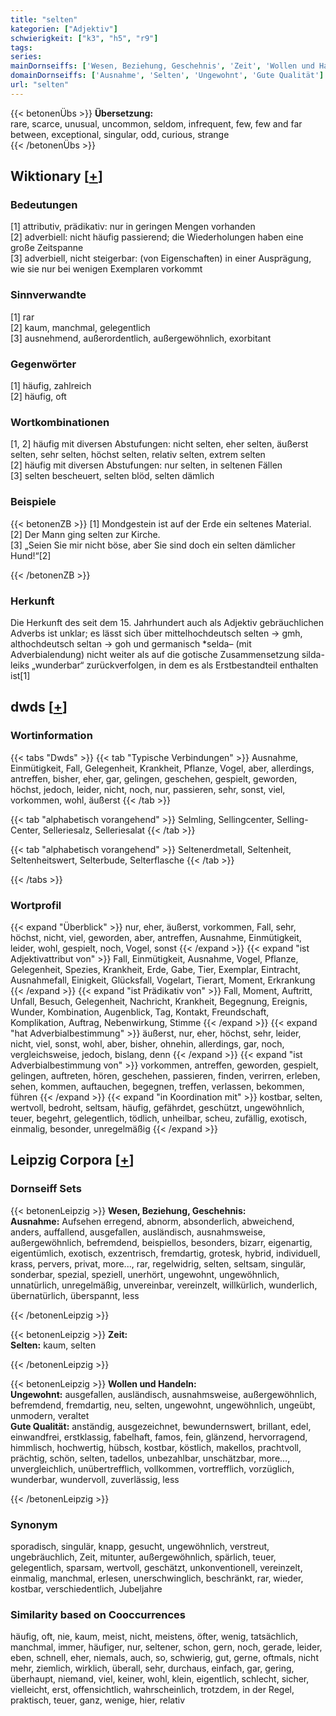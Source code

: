 ```yaml
---
title: "selten"
kategorien: ["Adjektiv"]
schwierigkeit: ["k3", "h5", "r9"]
tags:
series:
mainDornseiffs: ['Wesen, Beziehung, Geschehnis', 'Zeit', 'Wollen und Handeln']
domainDornseiffs: ['Ausnahme', 'Selten', 'Ungewohnt', 'Gute Qualität']
url: "selten"
---
```


{{< betonenÜbs >}}
**Übersetzung:**  
rare, scarce, unusual, uncommon, seldom, infrequent, few, few and far between, exceptional, singular, odd, curious, strange  
{{< /betonenÜbs >}}

## Wiktionary [[+](https://de.wiktionary.org/wiki/selten)]

### Bedeutungen
[1] attributiv, prädikativ: nur in geringen Mengen vorhanden  
[2] adverbiell: nicht häufig passierend; die Wiederholungen haben eine große Zeitspanne  
[3] adverbiell, nicht steigerbar: (von Eigenschaften) in einer Ausprägung, wie sie nur bei wenigen Exemplaren vorkommt  

### Sinnverwandte
[1] rar  
[2] kaum, manchmal, gelegentlich  
[3] ausnehmend, außerordentlich, außergewöhnlich, exorbitant  

### Gegenwörter
[1] häufig, zahlreich  
[2] häufig, oft  

### Wortkombinationen
[1, 2] häufig mit diversen Abstufungen: nicht selten, eher selten, äußerst selten, sehr selten, höchst selten, relativ selten, extrem selten  
[2] häufig mit diversen Abstufungen: nur selten, in seltenen Fällen  
[3] selten bescheuert, selten blöd, selten dämlich  

### Beispiele
{{< betonenZB >}}
[1] Mondgestein ist auf der Erde ein seltenes Material.  
[2] Der Mann ging selten zur Kirche.  
[3] „Seien Sie mir nicht böse, aber Sie sind doch ein selten dämlicher Hund!“[2]  

{{< /betonenZB >}}
### Herkunft
Die Herkunft des seit dem 15. Jahrhundert auch als Adjektiv gebräuchlichen Adverbs ist unklar; es lässt sich über mittelhochdeutsch selten → gmh, althochdeutsch seltan → goh und germanisch *selda– (mit Adverbialendung) nicht weiter als auf die gotische Zusammensetzung silda-leiks „wunderbar“ zurückverfolgen, in dem es als Erstbestandteil enthalten ist[1]  



## dwds [[+](https://www.dwds.de/wb/selten)]

### Wortinformation
{{< tabs "Dwds" >}}
{{< tab "Typische Verbindungen" >}}
Ausnahme, Einmütigkeit, Fall, Gelegenheit, Krankheit, Pflanze, Vogel, aber, allerdings, antreffen, bisher, eher, gar, gelingen, geschehen, gespielt, geworden, höchst, jedoch, leider, nicht, noch, nur, passieren, sehr, sonst, viel, vorkommen, wohl, äußerst
{{< /tab >}}

{{< tab "alphabetisch vorangehend" >}}
Selmling, Sellingcenter, Selling-Center, Selleriesalz, Selleriesalat
{{< /tab >}}

{{< tab "alphabetisch vorangehend" >}}
Seltenerdmetall, Seltenheit, Seltenheitswert, Selterbude, Selterflasche
{{< /tab >}}

{{< /tabs >}}

### Wortprofil
{{< expand "Überblick" >}} nur, eher, äußerst, vorkommen, Fall, sehr, höchst, nicht, viel, geworden, aber, antreffen, Ausnahme, Einmütigkeit, leider, wohl, gespielt, noch, Vogel, sonst {{< /expand >}}
{{< expand "ist Adjektivattribut von" >}} Fall, Einmütigkeit, Ausnahme, Vogel, Pflanze, Gelegenheit, Spezies, Krankheit, Erde, Gabe, Tier, Exemplar, Eintracht, Ausnahmefall, Einigkeit, Glücksfall, Vogelart, Tierart, Moment, Erkrankung {{< /expand >}}
{{< expand "ist Prädikativ von" >}} Fall, Moment, Auftritt, Unfall, Besuch, Gelegenheit, Nachricht, Krankheit, Begegnung, Ereignis, Wunder, Kombination, Augenblick, Tag, Kontakt, Freundschaft, Komplikation, Auftrag, Nebenwirkung, Stimme {{< /expand >}}
{{< expand "hat Adverbialbestimmung" >}} äußerst, nur, eher, höchst, sehr, leider, nicht, viel, sonst, wohl, aber, bisher, ohnehin, allerdings, gar, noch, vergleichsweise, jedoch, bislang, denn {{< /expand >}}
{{< expand "ist Adverbialbestimmung von" >}} vorkommen, antreffen, geworden, gespielt, gelingen, auftreten, hören, geschehen, passieren, finden, verirren, erleben, sehen, kommen, auftauchen, begegnen, treffen, verlassen, bekommen, führen {{< /expand >}}
{{< expand "in Koordination mit" >}} kostbar, selten, wertvoll, bedroht, seltsam, häufig, gefährdet, geschützt, ungewöhnlich, teuer, begehrt, gelegentlich, tödlich, unheilbar, scheu, zufällig, exotisch, einmalig, besonder, unregelmäßig {{< /expand >}}

## Leipzig Corpora [[+](https://corpora.uni-leipzig.de/en/res?word=selten&corpusId=deu_newscrawl-public_2018)]

### Dornseiff Sets
{{< betonenLeipzig >}}
**Wesen, Beziehung, Geschehnis:**  
**Ausnahme:** Aufsehen erregend, abnorm, absonderlich, abweichend, anders, auffallend, ausgefallen, ausländisch, ausnahmsweise, außergewöhnlich, befremdend, beispiellos, besonders, bizarr, eigenartig, eigentümlich, exotisch, exzentrisch, fremdartig, grotesk, hybrid, individuell, krass, pervers, privat, more..., rar, regelwidrig, selten, seltsam, singulär, sonderbar, spezial, speziell, unerhört, ungewohnt, ungewöhnlich, unnatürlich, unregelmäßig, unvereinbar, vereinzelt, willkürlich, wunderlich, übernatürlich, überspannt, less  

{{< /betonenLeipzig >}}


{{< betonenLeipzig >}}
**Zeit:**  
**Selten:** kaum, selten  

{{< /betonenLeipzig >}}


{{< betonenLeipzig >}}
**Wollen und Handeln:**  
**Ungewohnt:** ausgefallen, ausländisch, ausnahmsweise, außergewöhnlich, befremdend, fremdartig, neu, selten, ungewohnt, ungewöhnlich, ungeübt, unmodern, veraltet  
**Gute Qualität:** anständig, ausgezeichnet, bewundernswert, brillant, edel, einwandfrei, erstklassig, fabelhaft, famos, fein, glänzend, hervorragend, himmlisch, hochwertig, hübsch, kostbar, köstlich, makellos, prachtvoll, prächtig, schön, selten, tadellos, unbezahlbar, unschätzbar, more..., unvergleichlich, unübertrefflich, vollkommen, vortrefflich, vorzüglich, wunderbar, wundervoll, zuverlässig, less  

{{< /betonenLeipzig >}}

### Synonym
sporadisch, singulär, knapp, gesucht, ungewöhnlich, verstreut, ungebräuchlich, Zeit, mitunter, außergewöhnlich, spärlich, teuer, gelegentlich, sparsam, wertvoll, geschätzt, unkonventionell, vereinzelt, einmalig, manchmal, erlesen, unerschwinglich, beschränkt, rar, wieder, kostbar, verschiedentlich, Jubeljahre


### Similarity based on Cooccurrences
häufig, oft, nie, kaum, meist, nicht, meistens, öfter, wenig, tatsächlich, manchmal, immer, häufiger, nur, seltener, schon, gern, noch, gerade, leider, eben, schnell, eher, niemals, auch, so, schwierig, gut, gerne, oftmals, nicht mehr, ziemlich, wirklich, überall, sehr, durchaus, einfach, gar, gering, überhaupt, niemand, viel, keiner, wohl, klein, eigentlich, schlecht, sicher, vielleicht, erst, offensichtlich, wahrscheinlich, trotzdem, in der Regel, praktisch, teuer, ganz, wenige, hier, relativ

